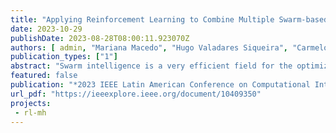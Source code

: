 ```yaml
---
title: "Applying Reinforcement Learning to Combine Multiple Swarm-based Algorithms"
date: 2023-10-29
publishDate: 2023-08-28T08:00:11.923070Z
authors: [ admin, "Mariana Macedo", "Hugo Valadares Siqueira", "Carmelo J. A. Bastos-Filho" ]
publication_types: ["1"]
abstract: "Swarm intelligence is a very efficient field for the optimization of high-dimensional functions. Nevertheless, choosing the best swarm-based algorithm is still challenging because it requires expertise in the field. Here, we propose to use reinforcement learning to dynamically select the swarm-based techniques to solve a benchmark function based on the current simulation state. First, we created a swarm capable of modifying its metaphor over iteration. Next, we created a reinforcement learning environment to solve benchmark functions. Then, we trained Proximal Policy Optimization to select the well-suited metaheuristic (GWO, GPSO or LPSO) to solve Rastrigin and F3 based on the information retrieved from the simulation. Our proposal reached competitive results in all simulated scenarios. Moreover, we found that the use of GPSO is consistently more efficient at the middle of the convergence and that using GWO is more efficient than using the other selected algorithms at the beginning of the convergence. Future works will bring us more robustness in combining swarm-based techniques while decreasing the computational cost. Thus, we show that reinforcement learning has the potential to overcome the effort of choosing the well-suited metaheuristic for a specific problem."
featured: false
publication: "*2023 IEEE Latin American Conference on Computational Intelligence (LA-CCI)*"
url_pdf: "https://ieeexplore.ieee.org/document/10409350"
projects:
 - rl-mh
---
```

